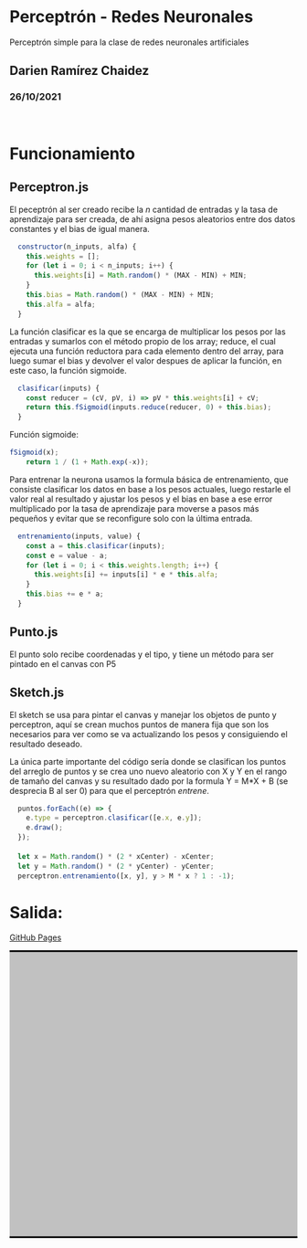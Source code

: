 # Perceptrón - Redes Neuronales

Perceptrón simple para la clase de redes neuronales artificiales

## Darien Ramírez Chaidez

### 26/10/2021

<br/>

# Funcionamiento

## Perceptron.js

El peceptrón al ser creado recibe la _n_ cantidad de entradas y la tasa de aprendizaje para ser creada, de ahí asigna pesos aleatorios entre dos datos constantes y el bias de igual manera.

```js
  constructor(n_inputs, alfa) {
    this.weights = [];
    for (let i = 0; i < n_inputs; i++) {
      this.weights[i] = Math.random() * (MAX - MIN) + MIN;
    }
    this.bias = Math.random() * (MAX - MIN) + MIN;
    this.alfa = alfa;
  }
```

La función clasificar es la que se encarga de multiplicar los pesos por las entradas y sumarlos con el método propio de los array; reduce, el cual ejecuta una función reductora para cada elemento dentro del array, para luego sumar el bias y devolver el valor despues de aplicar la función, en este caso, la función sigmoide.

```js
  clasificar(inputs) {
    const reducer = (cV, pV, i) => pV * this.weights[i] + cV;
    return this.fSigmoid(inputs.reduce(reducer, 0) + this.bias);
  }
```

Función sigmoide:

```js
fSigmoid(x);
    return 1 / (1 + Math.exp(-x));
```

Para entrenar la neurona usamos la formula básica de entrenamiento, que consiste clasificar los datos en base a los pesos actuales, luego restarle el valor real al resultado y ajustar los pesos y el bias en base a ese error multiplicado por la tasa de aprendizaje para moverse a pasos más pequeños y evitar que se reconfigure solo con la última entrada.

```js
  entrenamiento(inputs, value) {
    const a = this.clasificar(inputs);
    const e = value - a;
    for (let i = 0; i < this.weights.length; i++) {
      this.weights[i] += inputs[i] * e * this.alfa;
    }
    this.bias += e * a;
  }
```

## Punto.js

El punto solo recibe coordenadas y el tipo, y tiene un método para ser pintado en el canvas con P5

## Sketch.js

El sketch se usa para pintar el canvas y manejar los objetos de punto y perceptron, aquí se crean muchos puntos de manera fija que son los necesarios para ver como se va actualizando los pesos y consiguiendo el resultado deseado.

La única parte importante del código sería donde se clasifican los puntos del arreglo de puntos y se crea uno nuevo aleatorio con X y Y en el rango de tamaño del canvas y su resultado dado por la formula Y = M*X + B (se desprecia B al ser 0) para que el perceptrón _entrene_.

```js
  puntos.forEach((e) => {
    e.type = perceptron.clasificar([e.x, e.y]);
    e.draw();
  });

  let x = Math.random() * (2 * xCenter) - xCenter;
  let y = Math.random() * (2 * yCenter) - yCenter;
  perceptron.entrenamiento([x, y], y > M * x ? 1 : -1);
```

# Salida:
[GitHub Pages](https://chaidez13.github.io/perceptron_RNA/)

![Gif del funcionamiento](/src/assets/PRNA.gif)
